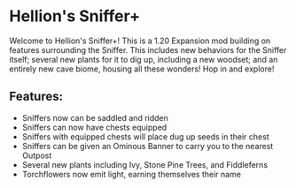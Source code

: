 # Hellion's Sniffer+

Welcome to Hellion's Sniffer+! This is a 1.20 Expansion mod building on features surrounding the Sniffer. This includes new behaviors for the Sniffer itself; several new plants for it to dig up, including a new woodset; and an entirely new cave biome, housing all these wonders! Hop in and explore!

## Features:
- Sniffers now can be saddled and ridden
- Sniffers can now have chests equipped
- Sniffers with equipped chests will place dug up seeds in their chest
- Sniffers can be given an Ominous Banner to carry you to the nearest Outpost
- Several new plants including Ivy, Stone Pine Trees, and Fiddleferns
- Torchflowers now emit light, earning themselves their name

